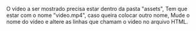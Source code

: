 O vídeo a ser mostrado precisa estar dentro da pasta "assets",
Tem que estar com o nome "video.mp4", caso queira colocar outro nome,
Mude o nome do vídeo e altere as linhas que chamam o video no arquivo HTML.

